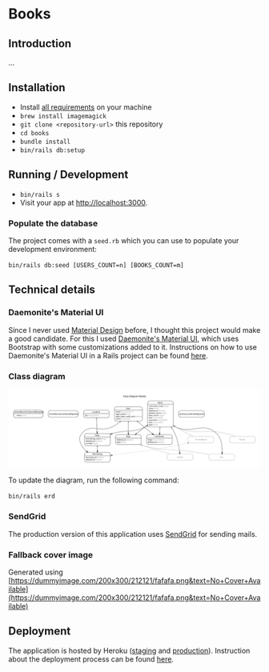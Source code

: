 # Books

## Introduction

...

## Installation

- Install [all requirements](https://gorails.com/setup/osx/10.15-catalina) on your machine
- `brew install imagemagick`
- `git clone <repository-url>` this repository
- `cd books`
- `bundle install`
- `bin/rails db:setup`


## Running / Development

- `bin/rails s`
- Visit your app at [http://localhost:3000](http://localhost:3000).

### Populate the database

The project comes with a `seed.rb` which you can use to populate your development environment:

`bin/rails db:seed [USERS_COUNT=n] [BOOKS_COUNT=m]`

## Technical details

### Daemonite's Material UI

Since I never used [Material Design](https://material.io/) before, I thought this project would make a good candidate. For this I used [Daemonite's Material UI](http://daemonite.github.io/material/), which uses Bootstrap with some customizations added to it. Instructions on how to use Daemonite's Material UI in a Rails project can be found [here](https://gist.github.com/bazzel/0226bf815c9018388ae2e7e3bc438c57).

### Class diagram

![erd.svg](docs/erd.svg)

To update the diagram, run the following command:

`bin/rails erd`

### SendGrid

The production version of this application uses [SendGrid](http://sendgrid.com) for sending mails.

### Fallback cover image

Generated using [https://dummyimage.com/200x300/212121/fafafa.png&text=No+Cover+Available](https://dummyimage.com/200x300/212121/fafafa.png&text=No+Cover+Available)

## Deployment

The application is hosted by Heroku ([staging](https://thawing-badlands-71406.herokuapp.com) and [production](https://books.kabisa.nl)). Instruction about the deployment process can be found [here](https://devcenter.heroku.com/articles/getting-started-with-rails5).
